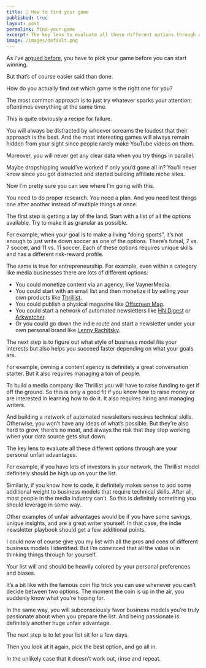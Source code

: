 ```yaml
---
title: 🧠 How to find your game
published: true
layout: post
permalink: find-your-game
excerpt: The key lens to evaluate all these different options through are your personal unfair advantages. 
image: /images/default.png
---
```



As I’ve [argued before](/pick), you have to pick your game before you can start winning.

But that’s of course easier said than done. 

How do you actually find out which game is the right one for you?

The most common approach is to just try whatever sparks your attention; oftentimes everything at the same time.

This is quite obviously a recipe for failure.

You will always be distracted by whoever screams the loudest that their approach is the best. And the most interesting games will always remain hidden from your sight since people rarely make YouTube videos on them.

Moreover, you will never get any clear data when you try things in parallel. 

Maybe dropshipping would’ve worked if only you’d gone all in? You’ll never know since you got distracted and started building affiliate niche sites. 

Now I’m pretty sure you can see where I’m going with this. 

You need to do proper research. You need a plan. And you need test things one after another instead of multiple things at once. 

The first step is getting a lay of the land. Start with a list of all the options available. Try to make it as granular as possible. 

For example, when your goal is to make a living “doing sports”, it’s not enough to just write down soccer as one of the options. There’s futsal, 7 vs. 7 soccer,  and 11 vs. 11 soccer. Each of these options requires unique skills and has a different risk-reward profile.

The same is true for entrepreneurship. For example, even within a category like media businesses there are lots of different options:

- You could monetize content via an agency, like VaynerMedia.
- You could start with an email list and then monetize it by selling your own products like [Thrillist](https://www.thrillist.com).
- You could publish a physical magazine like [Offscreen Mag](https://www.offscreenmag.com/issues).
- You could start a network of automated newsletters like [HN Digest](http://hndigest.com) or [Arkwatcher](https://arkwatcher.com).
- Or you could go down the indie route and start a newsletter under your own personal brand like [Lenny Rachitsky](https://www.lennysnewsletter.com/).

The next step is to figure out what style of business model fits your interests but also helps you succeed faster depending on what your goals are. 

For example, owning a content agency is definitely a great conversation starter. But it also requires managing a ton of people.

To build a media company like Thrillist you will have to raise funding to get if off the ground. So this is only a good fit if you know how to raise money or are interested in learning how to do it. It also requires hiring and managing writers. 

And building a network of automated newsletters requires technical skills. Otherwise, you won’t have any ideas of what’s possible. But they’re also hard to grow, there’s no moat, and always the risk that they stop working when your data source gets shut down.

The key lens to evaluate all these different options through are your personal unfair advantages. 

For example, if you have lots of investors in your network, the Thrillist model definitely should be high up on your the list. 

Similarly, if you know how to code, it definitely makes sense to add some additional weight to business models that require technical skills. After all, most people in the media industry can’t. So this is definitely something you should leverage in some way.

Other examples of unfair advantages would be if you have some savings, unique insights, and are a great writer yourself. In that case, the indie newsletter playbook should get a few additional points. 

I could now of course give you my list with all the pros and cons of different business models I identified. But I’m convinced that all the value is in thinking things through for yourself. 

Your list will and should be heavily colored by your personal preferences and biases. 

It’s a bit like with the famous coin flip trick you can use whenever you can’t decide between two options. The moment the coin is up in the air, you suddenly know what you're hoping for. 

In the same way, you will subconsciously favor business models you’re truly passionate about when you prepare the list. And being passionate is definitely another huge unfair advantage. 

The next step is to let your list sit for a few days. 

Then you look at it again, pick the best option, and go all in. 

In the unlikely case that it doesn’t work out, rinse and repeat. 